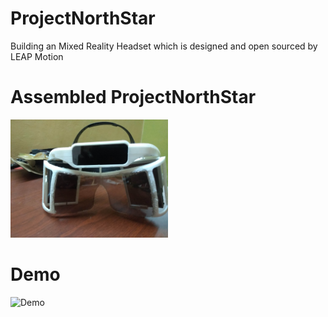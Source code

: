 # ProjectNorthStar
Building an Mixed Reality Headset which is designed and open sourced by LEAP Motion

# Assembled ProjectNorthStar
<img src="Images/Final.jpg" height="50%" width="50%"> 

# Demo 
![Demo](https://github.com/mahanthesh0r/ProjectNorthStar/blob/master/Images/demovid.gif)
